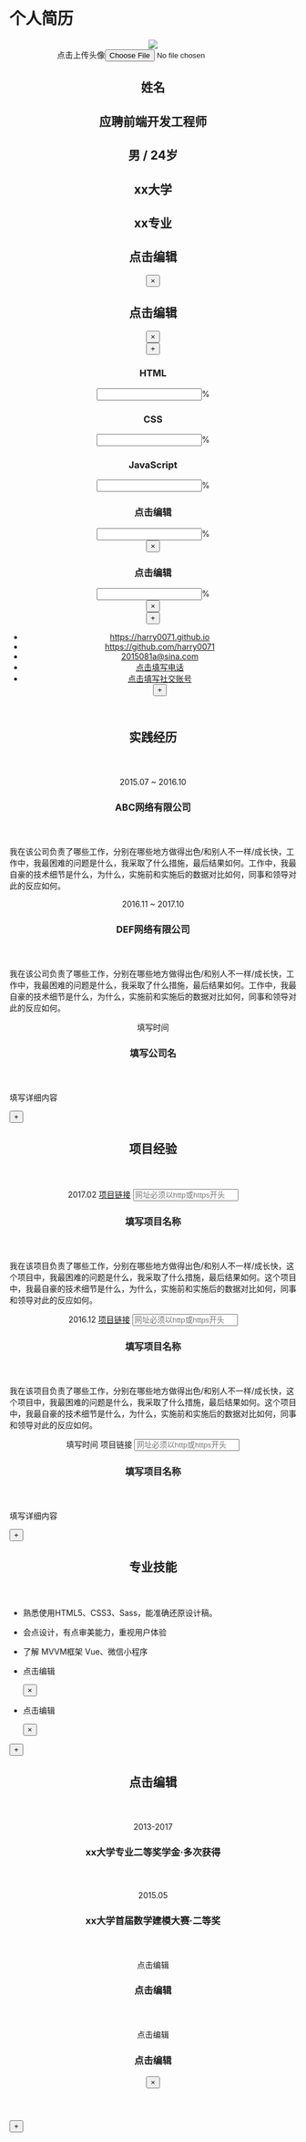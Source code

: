 # 个人简历
<link href="https://github.com/seeyangy/resume/blob/master/src/app.domi.css"rel="stylesheet" />
<div class="content-bd"><header class="content-right content-hd"><section class="title"><img src="https://i.loli.net/2018/05/27/5b0a6c40ae11c.jpg" class="avator"> <div class="file-container">点击上传头像<input id="file" type="file" accept="image/*"></div> <div class="name"><h1 contenteditable="true">姓名</h1></div> <h2 contenteditable="true" class="job">应聘前端开发工程师</h2></section> <section class="info"><div><h2 contenteditable="true">男 / 24岁</h2> <!----></div><div><h2 contenteditable="true">xx大学</h2> <!----></div><div><h2 contenteditable="true">xx专业</h2> <!----></div><div><h2 contenteditable="true">点击编辑</h2> <button class="del">×</button></div><div><h2 contenteditable="true">点击编辑</h2> <button class="del">×</button></div> <button class="add">+</button></section> <section class="skill-level"><div class="skillbar-container"><h3 contenteditable="true">HTML</h3> <div class="item"><i class="in" style="flex: 8 1 0%;"></i><i class="out" style="flex: 2 1 0%;"></i></div> <div class="input-container"><input type="text">%</div> <!----></div><div class="skillbar-container"><h3 contenteditable="true">CSS</h3> <div class="item"><i class="in" style="flex: 7.5 1 0%;"></i><i class="out" style="flex: 2.5 1 0%;"></i></div> <div class="input-container"><input type="text">%</div> <!----></div><div class="skillbar-container"><h3 contenteditable="true">JavaScript</h3> <div class="item"><i class="in" style="flex: 7 1 0%;"></i><i class="out" style="flex: 3 1 0%;"></i></div> <div class="input-container"><input type="text">%</div> <!----></div><div class="skillbar-container"><h3 contenteditable="true">点击编辑</h3> <div class="item"><i class="in" style="flex: 9 1 0%;"></i><i class="out" style="flex: 1 1 0%;"></i></div> <div class="input-container"><input type="text">%</div> <button class="del">×</button></div><div class="skillbar-container"><h3 contenteditable="true">点击编辑</h3> <div class="item"><i class="in" style="flex: 6.5 1 0%;"></i><i class="out" style="flex: 3.5 1 0%;"></i></div> <div class="input-container"><input type="text">%</div> <button class="del">×</button></div> <button class="add">+</button></section> <section class="contact"><ul><li><a href="javascript:;" target="_blank"><i class="iconfont icon-homepage"></i> <span contenteditable="true" class="contact-link">https://harry0071.github.io</span></a> <!----></li><li><a href="javascript:;" target="_blank"><i class="iconfont icon-github"></i> <span contenteditable="true" class="contact-link">https://github.com/harry0071</span></a> <!----></li><li><a href="javascript:;" target="_blank"><i class="iconfont icon-email"></i> <span contenteditable="true" class="contact-link">2015081a@sina.com</span></a> <!----></li><li><a href="javascript:;" target="_blank"><i class="iconfont icon-phone"></i> <span contenteditable="true" class="contact-link">点击填写电话</span></a> <!----></li><li><a href="javascript:;" target="_blank"><i class="iconfont icon-link"></i> <span contenteditable="true" class="contact-link">点击填写社交账号</span></a> <!----></li> <button class="add">+</button></ul></section></header> <div class="content-left"><section class="practice"><header class="section-hd"><span class="section-title-l"></span> <h2 contenteditable="true" class="section-title">实践经历</h2> <span class="section-title-r"></span></header> <div class="section-bd"><div class="item"><header class="item-hd"><span contenteditable="true" class="item-time">2015.07 ~ 2016.10</span> <h3 contenteditable="true" class="item-name">ABC网络有限公司</h3> <!----></header> <div class="item-bd"><p contenteditable="true" class="section-content">我在该公司负责了哪些工作，分别在哪些地方做得出色/和别人不一样/成长快，工作中，我最困难的问题是什么，我采取了什么措施，最后结果如何。工作中，我最自豪的技术细节是什么，为什么，实施前和实施后的数据对比如何，同事和领导对此的反应如何。</p></div></div><div class="item"><header class="item-hd"><span contenteditable="true" class="item-time">2016.11 ~ 2017.10</span> <h3 contenteditable="true" class="item-name">DEF网络有限公司</h3> <!----></header> <div class="item-bd"><p contenteditable="true" class="section-content">我在该公司负责了哪些工作，分别在哪些地方做得出色/和别人不一样/成长快，工作中，我最困难的问题是什么，我采取了什么措施，最后结果如何。工作中，我最自豪的技术细节是什么，为什么，实施前和实施后的数据对比如何，同事和领导对此的反应如何。</p></div></div><div class="item"><header class="item-hd"><span contenteditable="true" class="item-time">填写时间</span> <h3 contenteditable="true" class="item-name">填写公司名</h3> <!----></header> <div class="item-bd"><p contenteditable="true" class="section-content">填写详细内容</p></div></div> <button class="add">+</button></div></section> <section class="project"><header class="section-hd"><span class="section-title-l"></span> <h2 contenteditable="true" class="section-title">项目经验</h2> <span class="section-title-r"></span></header> <div class="section-bd"><div class="item"><header class="item-hd"><span contenteditable="true" class="item-time">2017.02</span> <a href="https://www.github.com" target="_blank" class="btn item-more">项目链接</a> <input type="text" title="必须以http或https开头" placeholder="网址必须以http或https开头" class="item-more"> <h3 contenteditable="true" class="item-name">填写项目名称</h3> <!----></header> <div class="item-bd"><p contenteditable="true" class="section-content">我在该项目负责了哪些工作，分别在哪些地方做得出色/和别人不一样/成长快，这个项目中，我最困难的问题是什么，我采取了什么措施，最后结果如何。这个项目中，我最自豪的技术细节是什么，为什么，实施前和实施后的数据对比如何，同事和领导对此的反应如何。</p></div></div><div class="item"><header class="item-hd"><span contenteditable="true" class="item-time">2016.12</span> <a href="https://www.github.com" target="_blank" class="btn item-more">项目链接</a> <input type="text" title="必须以http或https开头" placeholder="网址必须以http或https开头" class="item-more"> <h3 contenteditable="true" class="item-name">填写项目名称</h3> <!----></header> <div class="item-bd"><p contenteditable="true" class="section-content">我在该项目负责了哪些工作，分别在哪些地方做得出色/和别人不一样/成长快，这个项目中，我最困难的问题是什么，我采取了什么措施，最后结果如何。这个项目中，我最自豪的技术细节是什么，为什么，实施前和实施后的数据对比如何，同事和领导对此的反应如何。</p></div></div><div class="item"><header class="item-hd"><span contenteditable="true" class="item-time">填写时间</span> <a target="_blank" class="btn item-more">项目链接</a> <input type="text" title="必须以http或https开头" placeholder="网址必须以http或https开头" class="item-more"> <h3 contenteditable="true" class="item-name">填写项目名称</h3> <!----></header> <div class="item-bd"><p contenteditable="true" class="section-content">填写详细内容</p></div></div> <button class="add">+</button></div></section> <section class="skill"><header class="section-hd"><span class="section-title-l"></span> <h2 contenteditable="true" class="section-title">专业技能</h2> <span class="section-title-r"></span></header> <div class="section-bd"><ul class="section-list"><li><p contenteditable="true" class="section-content"><i class="iconfont icon-dot"></i>熟悉使用HTML5、CSS3、Sass，能准确还原设计稿。</p><!----></li><li><p contenteditable="true" class="section-content"><i class="iconfont icon-dot"></i>会点设计，有点审美能力，重视用户体验</p><!----></li><li><p contenteditable="true" class="section-content"><i class="iconfont icon-dot"></i>了解 MVVM框架 Vue、微信小程序</p><!----></li><li><p contenteditable="true" class="section-content"><i class="iconfont icon-dot"></i>点击编辑</p><button class="del">×</button></li><li><p contenteditable="true" class="section-content"><i class="iconfont icon-dot"></i>点击编辑</p><button class="del">×</button></li></ul> <button class="add">+</button></div></section> <section class="prize"><header class="section-hd"><span class="section-title-l"></span> <h2 contenteditable="true" class="section-title">点击编辑</h2> <span class="section-title-r"></span></header> <div class="section-bd"><div class="item"><header class="item-hd"><span contenteditable="true" class="item-time">2013-2017</span> <h3 contenteditable="true" class="item-name">xx大学专业二等奖学金·多次获得</h3> <!----></header></div><div class="item"><header class="item-hd"><span contenteditable="true" class="item-time">2015.05</span> <h3 contenteditable="true" class="item-name">xx大学首届数学建模大赛·二等奖</h3> <!----></header></div><div class="item"><header class="item-hd"><span contenteditable="true" class="item-time">点击编辑</span> <h3 contenteditable="true" class="item-name">点击编辑</h3> <!----></header></div><div class="item"><header class="item-hd"><span contenteditable="true" class="item-time">点击编辑</span> <h3 contenteditable="true" class="item-name">点击编辑</h3> <button class="del">×</button></header></div> <button class="add">+</button></div></section></div></div>
